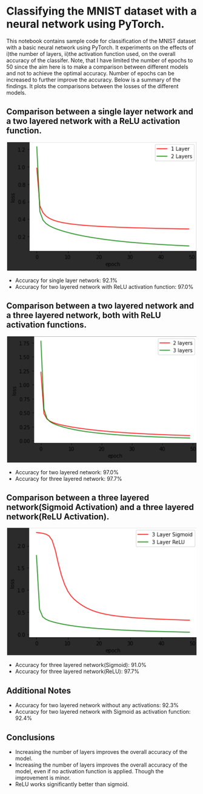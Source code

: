 # Classifying the MNIST dataset with a neural network using PyTorch.

This notebook contains sample code for classification of the MNIST dataset with a basic neural network using PyTorch. It experiments on the effects of i)the number of layers, ii)the activation function used, on the overall accuracy of the classifer. Note, that I have limited the number of epochs to 50 since the aim here is to make a comparison between different models and not to achieve the optimal accuracy. Number of epochs can be increased to further improve the accuracy. Below is a summary of the findings. It plots the comparisons between the losses of the different models.


## Comparison between a single layer network and a two layered network with a ReLU activation function.

<p align="center">
<img src="https://github.com/jazibeijaz1/classifying-mnist-dataset-with-neural-network/blob/main/images/image1.png">
</p>

- Accuracy for single layer network: 92.1%
- Accuracy for two layered network with ReLU activation function: 97.0%



## Comparison between a two layered network and a three layered network, both with ReLU activation functions.

<p align="center">
<img src="https://github.com/jazibeijaz1/classifying-mnist-dataset-with-neural-network/blob/main/images/image2.png">
</p>

- Accuracy for two layered network: 97.0%
- Accuracy for three layered network: 97.7%



## Comparison between a three layered network(Sigmoid Activation) and a three layered network(ReLU Activation).

<p align="center">
<img src="https://github.com/jazibeijaz1/classifying-mnist-dataset-with-neural-network/blob/main/images/image3.png">
</p>

- Accuracy for three layered network(Sigmoid): 91.0%
- Accuracy for three layered network(ReLU): 97.7%


## Additional Notes
- Accuracy for two layered network without any activations: 92.3%
- Accuracy for two layered network with Sigmoid as activation function: 92.4%


## Conclusions
- Increasing the number of layers improves the overall accuracy of the model.
- Increasing the number of layers improves the overall accuracy of the model, even if no activation function is applied. Though the improvement is minor.
- ReLU works significantly better than sigmoid.
